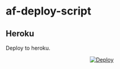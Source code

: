# af-deploy-script

<!-- ## Railway

[![Deploy on Railway](https://railway.app/button.svg)](https://railway.app/new/template?template=)
<br> -->

## Heroku

Deploy to heroku.
<p align="center">
<a href="https://heroku.com/deploy?template=https://github.com/3333vasu/af-deploy-script">
  <img src="https://www.herokucdn.com/deploy/button.svg" alt="Deploy">
</a>
</p>

